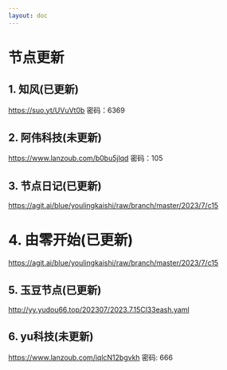 ```yaml
---
layout: doc
---
```

# 节点更新

## 1. 知风(已更新)

https://suo.yt/UVuVt0b 密码：6369

## 2. 阿伟科技(未更新)

https://www.lanzoub.com/b0bu5jlqd 密码：105

## 3. 节点日记(已更新)

https://agit.ai/blue/youlingkaishi/raw/branch/master/2023/7/c15

# 4. 由零开始(已更新)

https://agit.ai/blue/youlingkaishi/raw/branch/master/2023/7/c15

## 5. 玉豆节点(已更新)

http://yy.yudou66.top/202307/2023.7.15Cl33eash.yaml
  
## 6. yu科技(未更新)

https://www.lanzoub.com/iqlcN12bgvkh 密码: 666
